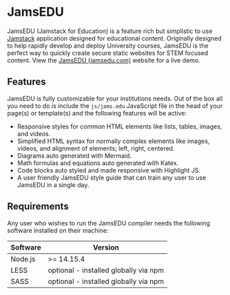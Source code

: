 # JamsEDU
JamsEDU (Jamstack for Education) is a feature rich but simplistic to use [Jamstack](https://jamstack.org/) application designed for educational content. Originally designed to help rapidly develop and deploy University courses, JamsEDU is the perfect way to quickly create secure static websites for STEM focused content. View the [JamsEDU (jamsedu.com)](https://jamsedu.com) website for a live demo.

## Features
JamsEDU is fully customizable for your institutions needs. Out of the box all you need to do is include the `js/jams.edu` JavaScript file in the head of your page(s) or template(s) and the following features will be active:

- Responsive styles for common HTML elements like lists, tables, images, and videos.
- Simplified HTML syntax for normally complex elements like images, videos, and alignment of elements; left, right, centered.
- Diagrams auto generated with Mermaid.
- Math formulas and equations auto generated with Katex.
- Code blocks auto styled and made responsive with Highlight JS.
- A user friendly JamsEDU style guide that can train any user to use JamsEDU in a single day.

## Requirements
Any user who wishes to run the JamsEDU compiler needs the following software installed on their machine:

Software | Version
---|---
Node.js | >= 14.15.4
LESS | optional - installed globally via npm
SASS | optional - installed globally via npm